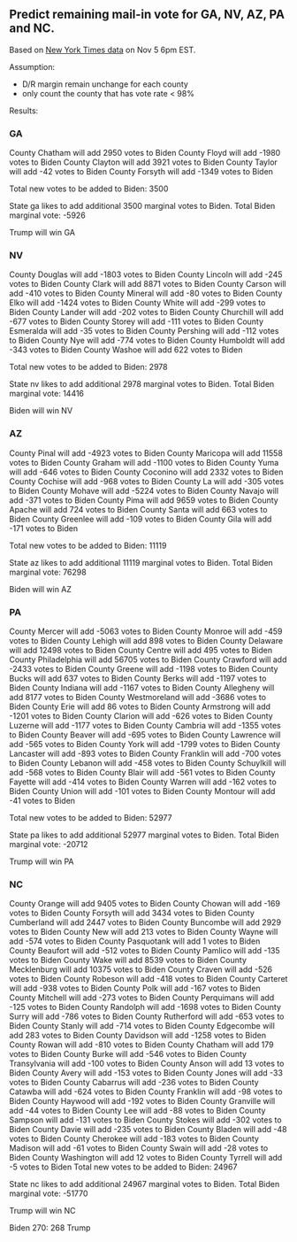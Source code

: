 ## Predict remaining mail-in vote for GA, NV, AZ, PA and NC.

Based on [New York Times data](https://www.nytimes.com/interactive/2020/11/03/us/elections/results-president.html?action=click&pgtype=Article&state=default&module=styln-elections-2020&region=TOP_BANNER&context=election_recirc) on Nov 5 6pm EST.

Assumption:
- D/R margin remain unchange for each county 
- only count the county that has vote rate < 98%

Results:

### GA
  County Chatham    will add  2950 votes to Biden
  County Floyd      will add -1980 votes to Biden
  County Clayton    will add  3921 votes to Biden
  County Taylor     will add   -42 votes to Biden
  County Forsyth    will add -1349 votes to Biden

Total new votes to be added to Biden:  3500

State ga likes to add additional  3500 marginal votes to Biden. Total Biden marginal vote: -5926

Trump will win GA

### NV
  County Douglas    will add -1803 votes to Biden
  County Lincoln    will add  -245 votes to Biden
  County Clark      will add  8871 votes to Biden
  County Carson     will add  -410 votes to Biden
  County Mineral    will add   -80 votes to Biden
  County Elko       will add -1424 votes to Biden
  County White      will add  -299 votes to Biden
  County Lander     will add  -202 votes to Biden
  County Churchill  will add  -677 votes to Biden
  County Storey     will add  -111 votes to Biden
  County Esmeralda  will add   -35 votes to Biden
  County Pershing   will add  -112 votes to Biden
  County Nye        will add  -774 votes to Biden
  County Humboldt   will add  -343 votes to Biden
  County Washoe     will add   622 votes to Biden

Total new votes to be added to Biden:  2978

State nv likes to add additional  2978 marginal votes to Biden. Total Biden marginal vote: 14416

Biden will win NV

### AZ
  County Pinal      will add -4923 votes to Biden
  County Maricopa   will add 11558 votes to Biden
  County Graham     will add -1100 votes to Biden
  County Yuma       will add  -646 votes to Biden
  County Coconino   will add  2332 votes to Biden
  County Cochise    will add  -968 votes to Biden
  County La         will add  -305 votes to Biden
  County Mohave     will add -5224 votes to Biden
  County Navajo     will add  -371 votes to Biden
  County Pima       will add  9659 votes to Biden
  County Apache     will add   724 votes to Biden
  County Santa      will add   663 votes to Biden
  County Greenlee   will add  -109 votes to Biden
  County Gila       will add  -171 votes to Biden
  
Total new votes to be added to Biden: 11119

State az likes to add additional 11119 marginal votes to Biden. Total Biden marginal vote: 76298

Biden will win AZ

### PA
  County Mercer     will add -5063 votes to Biden
  County Monroe     will add  -459 votes to Biden
  County Lehigh     will add   898 votes to Biden
  County Delaware   will add 12498 votes to Biden
  County Centre     will add   495 votes to Biden
  County Philadelphia will add 56705 votes to Biden
  County Crawford   will add -2433 votes to Biden
  County Greene     will add -1198 votes to Biden
  County Bucks      will add   637 votes to Biden
  County Berks      will add -1197 votes to Biden
  County Indiana    will add -1167 votes to Biden
  County Allegheny  will add  8177 votes to Biden
  County Westmoreland will add -3686 votes to Biden
  County Erie       will add    86 votes to Biden
  County Armstrong  will add -1201 votes to Biden
  County Clarion    will add  -626 votes to Biden
  County Luzerne    will add -1177 votes to Biden
  County Cambria    will add -1355 votes to Biden
  County Beaver     will add  -695 votes to Biden
  County Lawrence   will add  -565 votes to Biden
  County York       will add -1799 votes to Biden
  County Lancaster  will add  -893 votes to Biden
  County Franklin   will add  -700 votes to Biden
  County Lebanon    will add  -458 votes to Biden
  County Schuylkill will add  -568 votes to Biden
  County Blair      will add  -561 votes to Biden
  County Fayette    will add  -414 votes to Biden
  County Warren     will add  -162 votes to Biden
  County Union      will add  -101 votes to Biden
  County Montour    will add   -41 votes to Biden
  
Total new votes to be added to Biden: 52977

State pa likes to add additional 52977 marginal votes to Biden. Total Biden marginal vote: -20712

Trump will win PA

### NC
  County Orange     will add  9405 votes to Biden
  County Chowan     will add  -169 votes to Biden
  County Forsyth    will add  3434 votes to Biden
  County Cumberland will add  2447 votes to Biden
  County Buncombe   will add  2929 votes to Biden
  County New        will add   213 votes to Biden
  County Wayne      will add  -574 votes to Biden
  County Pasquotank will add     1 votes to Biden
  County Beaufort   will add  -512 votes to Biden
  County Pamlico    will add  -135 votes to Biden
  County Wake       will add  8539 votes to Biden
  County Mecklenburg will add 10375 votes to Biden
  County Craven     will add  -526 votes to Biden
  County Robeson    will add  -418 votes to Biden
  County Carteret   will add  -938 votes to Biden
  County Polk       will add  -167 votes to Biden
  County Mitchell   will add  -273 votes to Biden
  County Perquimans will add  -125 votes to Biden
  County Randolph   will add -1698 votes to Biden
  County Surry      will add  -786 votes to Biden
  County Rutherford will add  -653 votes to Biden
  County Stanly     will add  -714 votes to Biden
  County Edgecombe  will add   283 votes to Biden
  County Davidson   will add -1258 votes to Biden
  County Rowan      will add  -810 votes to Biden
  County Chatham    will add   179 votes to Biden
  County Burke      will add  -546 votes to Biden
  County Transylvania will add  -100 votes to Biden
  County Anson      will add    13 votes to Biden
  County Avery      will add  -153 votes to Biden
  County Jones      will add   -33 votes to Biden
  County Cabarrus   will add  -236 votes to Biden
  County Catawba    will add  -624 votes to Biden
  County Franklin   will add   -98 votes to Biden
  County Haywood    will add  -192 votes to Biden
  County Granville  will add   -44 votes to Biden
  County Lee        will add   -88 votes to Biden
  County Sampson    will add  -131 votes to Biden
  County Stokes     will add  -302 votes to Biden
  County Davie      will add  -235 votes to Biden
  County Bladen     will add   -48 votes to Biden
  County Cherokee   will add  -183 votes to Biden
  County Madison    will add   -61 votes to Biden
  County Swain      will add   -28 votes to Biden
  County Washington will add    12 votes to Biden
  County Tyrrell    will add    -5 votes to Biden
  Total new votes to be added to Biden: 24967

State nc likes to add additional 24967 marginal votes to Biden. Total Biden marginal vote: -51770

Trump will win NC



Biden 270: 268 Trump
